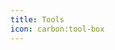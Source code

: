 ```yaml
---
title: Tools
icon: carbon:tool-box
---
```


<LinkCard icon="fa6-solid:link" title="Useful Links" href="./useful"></LinkCard>
<LinkCard icon="mdi:timetable" title="CSE Labs Schedule" href="./cseLabs"></LinkCard>